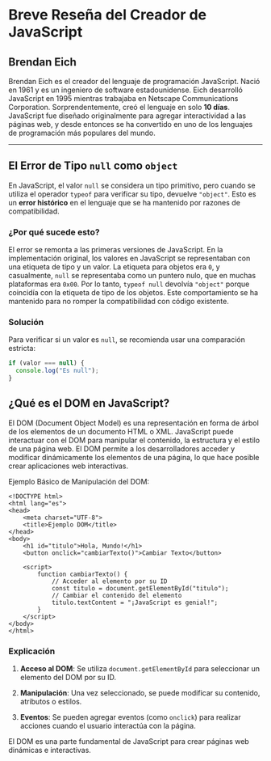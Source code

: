 # Breve Reseña del Creador de JavaScript

## Brendan Eich

Brendan Eich es el creador del lenguaje de programación JavaScript. Nació en 1961 y es un ingeniero de software estadounidense. Eich desarrolló JavaScript en 1995 mientras trabajaba en Netscape Communications Corporation. Sorprendentemente, creó el lenguaje en solo **10 días**. JavaScript fue diseñado originalmente para agregar interactividad a las páginas web, y desde entonces se ha convertido en uno de los lenguajes de programación más populares del mundo.

---

## El Error de Tipo `null` como `object`

En JavaScript, el valor `null` se considera un tipo primitivo, pero cuando se utiliza el operador `typeof` para verificar su tipo, devuelve `"object"`. Esto es un **error histórico** en el lenguaje que se ha mantenido por razones de compatibilidad.

### ¿Por qué sucede esto?

El error se remonta a las primeras versiones de JavaScript. En la implementación original, los valores en JavaScript se representaban con una etiqueta de tipo y un valor. La etiqueta para objetos era `0`, y casualmente, `null` se representaba como un puntero nulo, que en muchas plataformas era `0x00`. Por lo tanto, `typeof null` devolvía `"object"` porque coincidía con la etiqueta de tipo de los objetos. Este comportamiento se ha mantenido para no romper la compatibilidad con código existente.

### Solución

Para verificar si un valor es `null`, se recomienda usar una comparación estricta:

```javascript
if (valor === null) {
  console.log("Es null");
}
```

## ¿Qué es el DOM en JavaScript?

El DOM (Document Object Model) es una representación en forma de árbol de los elementos de un documento HTML o XML. JavaScript puede interactuar con el DOM para manipular el contenido, la estructura y el estilo de una página web. El DOM permite a los desarrolladores acceder y modificar dinámicamente los elementos de una página, lo que hace posible crear aplicaciones web interactivas.

Ejemplo Básico de Manipulación del DOM:

```
<!DOCTYPE html>
<html lang="es">
<head>
    <meta charset="UTF-8">
    <title>Ejemplo DOM</title>
</head>
<body>
    <h1 id="titulo">Hola, Mundo!</h1>
    <button onclick="cambiarTexto()">Cambiar Texto</button>

    <script>
        function cambiarTexto() {
            // Acceder al elemento por su ID
            const titulo = document.getElementById("titulo");
            // Cambiar el contenido del elemento
            titulo.textContent = "¡JavaScript es genial!";
        }
    </script>
</body>
</html>
```

### Explicación

1. **Acceso al DOM**: Se utiliza `document.getElementById` para seleccionar un elemento del DOM por su ID.

2. **Manipulación**: Una vez seleccionado, se puede modificar su contenido, atributos o estilos.

3. **Eventos**: Se pueden agregar eventos (como `onclick`) para realizar acciones cuando el usuario interactúa con la página.

El DOM es una parte fundamental de JavaScript para crear páginas web dinámicas e interactivas.
